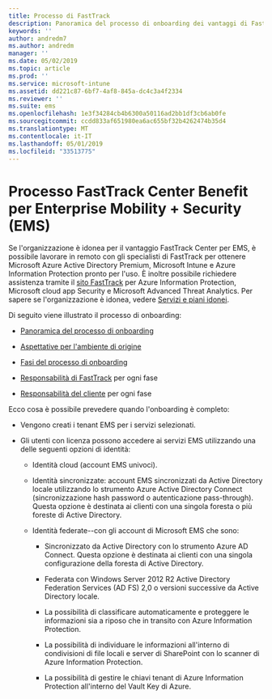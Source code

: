 ```yaml
---
title: Processo di FastTrack
description: Panoramica del processo di onboarding dei vantaggi di FastTrack Center
keywords: ''
author: andredm7
ms.author: andredm
manager: ''
ms.date: 05/02/2019
ms.topic: article
ms.prod: ''
ms.service: microsoft-intune
ms.assetid: dd221c87-6bf7-4af8-845a-dc4c3a4f2334
ms.reviewer: ''
ms.suite: ems
ms.openlocfilehash: 1e3f34284cb4b6300a50116ad2bb1df3cb6ab0fe
ms.sourcegitcommit: ccdd833af651980ea6ac655bf32b4262474b35d4
ms.translationtype: MT
ms.contentlocale: it-IT
ms.lasthandoff: 05/01/2019
ms.locfileid: "33513775"
---
```

# <a name="fasttrack-center-benefit-process-for-enterprise-mobility--security-ems"></a>Processo FastTrack Center Benefit per Enterprise Mobility + Security (EMS)
Se l'organizzazione è idonea per il vantaggio FastTrack Center per EMS, è possibile lavorare in remoto con gli specialisti di FastTrack per ottenere Microsoft Azure Active Directory Premium, Microsoft Intune e Azure Information Protection pronto per l'uso. È inoltre possibile richiedere assistenza tramite il [sito FastTrack](https://www.microsoft.com/fasttrack/microsoft-365/ems) per Azure Information Protection, Microsoft cloud app Security e Microsoft Advanced Threat Analytics. Per sapere se l'organizzazione è idonea, vedere [Servizi e piani idonei](M365-eligible-services-and-plans.md).


Di seguito viene illustrato il processo di onboarding:

-   [Panoramica del processo di onboarding](EMS-fasttrack-benefit-overview.md)

-   [Aspettative per l'ambiente di origine](EMS-source-environment-expectations.md)

-   [Fasi del processo di onboarding](EMS-onboarding-phases.md)

-   [Responsabilità di FastTrack](EMS-fasttrack-responsibilities.md) per ogni fase

-   [Responsabilità del cliente](EMS-your-responsibilities.md) per ogni fase

Ecco cosa è possibile prevedere quando l'onboarding è completo:

-   Vengono creati i tenant EMS per i servizi selezionati.

-   Gli utenti con licenza possono accedere ai servizi EMS utilizzando una delle seguenti opzioni di identità:

    -   Identità cloud (account EMS univoci).

    -   Identità sincronizzate: account EMS sincronizzati da Active Directory locale utilizzando lo strumento Azure Active Directory Connect (sincronizzazione hash password o autenticazione pass-through). Questa opzione è destinata ai clienti con una singola foresta o più foreste di Active Directory.

    -   Identità federate--con gli account di Microsoft EMS che sono:

        -   Sincronizzato da Active Directory con lo strumento Azure AD Connect. Questa opzione è destinata ai clienti con una singola configurazione della foresta di Active Directory.

        -   Federata con Windows Server 2012 R2 Active Directory Federation Services (AD FS) 2,0 o versioni successive da Active Directory locale.

        -   La possibilità di classificare automaticamente e proteggere le informazioni sia a riposo che in transito con Azure Information Protection. 

        -   La possibilità di individuare le informazioni all'interno di condivisioni di file locali e server di SharePoint con lo scanner di Azure Information Protection. 

        -   La possibilità di gestire le chiavi tenant di Azure Information Protection all'interno del Vault Key di Azure. 
